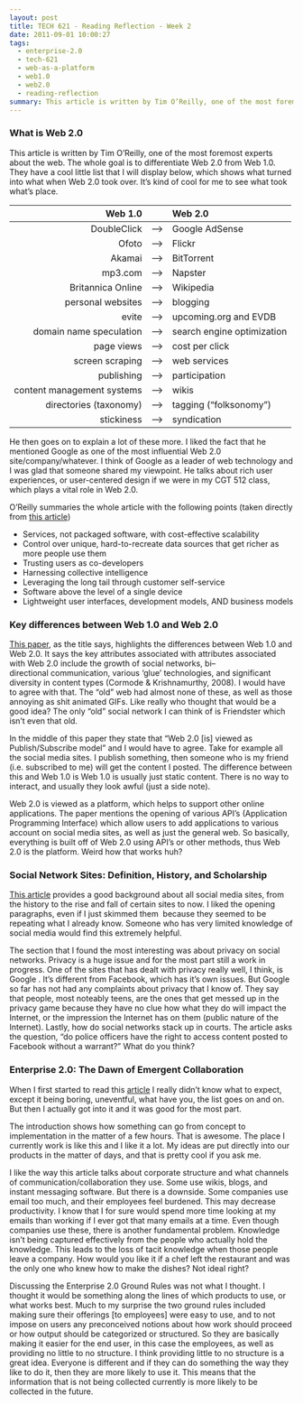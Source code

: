 ```yaml
---
layout: post
title: TECH 621 - Reading Reflection - Week 2
date: 2011-09-01 10:00:27
tags:
  - enterprise-2.0
  - tech-621
  - web-as-a-platform
  - web1.0
  - web2.0
  - reading-reflection
summary: This article is written by Tim O’Reilly, one of the most foremost experts about the web. The whole goal is to differentiate Web 2.0 from Web 1.0. They have a cool little list that I will display below, which shows what turned into what when Web 2.0 took over. It’s kind of cool for me to see what took what’s place.
---
```

### What is Web 2.0

This article is written by Tim O’Reilly, one of the most foremost experts about the web. The whole goal is to differentiate Web 2.0 from Web 1.0. They have a cool little list that I will display below, which shows what turned into what when Web 2.0 took over. It’s kind of cool for me to see what took what’s place.

| Web 1.0        |  | Web 2.0  |
| -------------:|:--:|:-----|
| DoubleClick |   –>   | Google AdSense |
| Ofoto | –>| Flickr |
| Akamai | –>| BitTorrent |
| mp3.com | –>| Napster |
| Britannica Online | –>| Wikipedia |
| personal websites | –>| blogging |
| evite | –>| upcoming.org and EVDB |
| domain name speculation | –>| search engine optimization |
| page views | –>| cost per click |
| screen scraping | –>| web services |
| publishing | –>| participation |
| content management systems | –>| wikis |
| directories (taxonomy) | –>| tagging (“folksonomy”) |
| stickiness | –>| syndication |

He then goes on to explain a lot of these more. I liked the fact that he mentioned Google as one of the most influential Web 2.0 site/company/whatever. I think of Google as a leader of web technology and I was glad that someone shared my viewpoint. He talks about rich user experiences, or user-centered design if we were in my CGT 512 class, which plays a vital role in Web 2.0.

O’Reilly summaries the whole article with the following points (taken directly from [this article][1])

  * Services, not packaged software, with cost-effective scalability
  * Control over unique, hard-to-recreate data sources that get richer as more people use them
  * Trusting users as co-developers
  * Harnessing collective intelligence
  * Leveraging the long tail through customer self-service
  * Software above the level of a single device
  * Lightweight user interfaces, development models, AND business models

### Key differences between Web 1.0 and Web 2.0

[This paper][2], as the title says, highlights the differences between Web 1.0 and Web 2.0. It says the key attributes associated with attributes associated with Web 2.0 include the growth of social networks, bi–directional communication, various ‘glue’ technologies, and significant diversity in content types (Cormode & Krishnamurthy, 2008). I would have to agree with that. The “old” web had almost none of these, as well as those annoying as shit animated GIFs. Like really who thought that would be a good idea? The only “old” social network I can think of is Friendster which isn’t even that old.

In the middle of this paper they state that “Web 2.0 [is] viewed as Publish/Subscribe model” and I would have to agree. Take for example all the social media sites. I publish something, then someone who is my friend (i.e. subscribed to me) will get the content I posted. The difference between this and Web 1.0 is Web 1.0 is usually just static content. There is no way to interact, and usually they look awful (just a side note).

Web 2.0 is viewed as a platform, which helps to support other online applications. The paper mentions the opening of various API’s (Application Programming Interface) which allow users to add applications to various account on social media sites, as well as just the general web. So basically, everything is built off of Web 2.0 using API’s or other methods, thus Web 2.0 is the platform. Weird how that works huh?

### Social Network Sites: Definition, History, and Scholarship

[This article][3] provides a good background about all social media sites, from the history to the rise and fall of certain sites to now. I liked the opening paragraphs, even if I just skimmed them  because they seemed to be repeating what I already know. Someone who has very limited knowledge of social media would find this extremely helpful.

The section that I found the most interesting was about privacy on social networks. Privacy is a huge issue and for the most part still a work in progress. One of the sites that has dealt with privacy really well, I think, is Google . It’s different from Facebook, which has it’s own issues. But Google so far has not had any complaints about privacy that I know of. They say that people, most noteably teens, are the ones that get messed up in the privacy game because they have no clue how what they do will impact the Internet, or the impression the Internet has on them (public nature of the Internet). Lastly, how do social networks stack up in courts. The article asks the question, “do police officers have the right to access content posted to Facebook without a warrant?” What do you think?

### Enterprise 2.0: The Dawn of Emergent Collaboration

When I first started to read this [article][4] I really didn’t know what to expect, except it being boring, uneventful, what have you, the list goes on and on. But then I actually got into it and it was good for the most part.

The introduction shows how something can go from concept to implementation in the matter of a few hours. That is awesome. The place I currently work is like this and I like it a lot. My ideas are put directly into our products in the matter of days, and that is pretty cool if you ask me.

I like the way this article talks about corporate structure and what channels of communication/collaboration they use. Some use wikis, blogs, and instant messaging software. But there is a downside. Some companies use email too much, and their employees feel burdened. This may decrease productivity. I know that I for sure would spend more time looking at my emails than working if I ever got that many emails at a time. Even though companies use these, there is another fundamental problem. Knowledge isn’t being captured effectively from the people who actually hold the knowledge. This leads to the loss of tacit knowledge when those people leave a company. How would you like it if a chef left the restaurant and was the only one who knew how to make the dishes? Not ideal right?

Discussing the Enterprise 2.0 Ground Rules was not what I thought. I thought it would be something along the lines of which products to use, or what works best. Much to my surprise the two ground rules included making sure their offerings [to employees] were easy to use, and to not impose on users any preconceived notions about how work should proceed or how output should be categorized or structured. So they are basically making it easier for the end user, in this case the employees, as well as providing no little to no structure. I think providing little to no structure is a great idea. Everyone is different and if they can do something the way they like to do it, then they are more likely to use it. This means that the information that is not being collected currently is more likely to be collected in the future.

   [1]: http://oreilly.com/pub/a/web2/archive/what-is-web-20.html
   [2]: /uploads/2011/09/Key-Differences-Web-10-Web20-Cormode-2008.pdf
   [3]: http://jcmc.indiana.edu/vol13/issue1/boyd.ellison.html
   [4]: http://www.alexvernacchia.com/blog/wp-content/uploads/2011/09/Enterprise20-McAffee-2006.pdf
